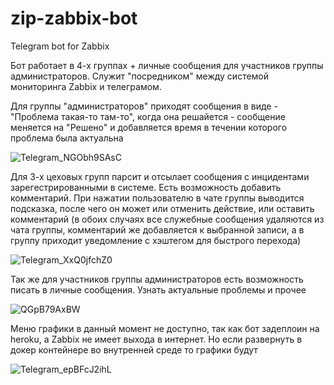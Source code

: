# zip-zabbix-bot
Telegram bot for Zabbix

Бот работает в 4-х группах + личные сообщения для участников группы администраторов. Служит "посредником" между системой мониторинга Zabbix и телеграмом.

Для группы "администраторов" приходят сообщения в виде - "Проблема такая-то там-то", когда она решайется - сообщение меняется на "Решено" и добавляется время 
в течении которого проблема была актуальна

![Telegram_NGObh9SAsC](https://user-images.githubusercontent.com/87036489/157439107-6bd77c7b-a223-4ff5-ad32-e1c6b3913154.png)

Для 3-х цеховых групп парсит и отсылает сообщения с инцидентами зарегестрированными в системе. Есть возможность добавить комментарий. При нажатии пользователю в чате группы
выводится подсказка, после чего он может или отменить действие, или оставить комментарий (в обоих случаях все служебные сообщения удаляются из чата группы, комментарий 
же добавляется к выбранной записи, а в группу приходит уведомление с хэштегом для быстрого перехода)

![Telegram_XxQ0jfchZ0](https://user-images.githubusercontent.com/87036489/157439201-435e4ba0-d3e3-4d4e-ae67-ea4d0960a6ad.png)

Так же для участников группы администраторов есть возможность писать в личные сообщения. Узнать актуальные проблемы и прочее

![QGpB79AxBW](https://user-images.githubusercontent.com/87036489/157440440-dabaa671-4355-49b7-937c-9df2116f82db.png)


Меню графики в данный момент не доступно, так как бот задеплоин на heroku, а Zabbix не имеет выхода в интернет. Но если развернуть в докер контейнере во внутренней среде 
то графики будут

![Telegram_epBFcJ2ihL](https://user-images.githubusercontent.com/87036489/157440909-92cb1e69-adc8-48a4-88ca-3276c609ffa8.png)
